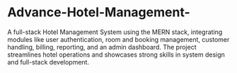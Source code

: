 # Advance-Hotel-Management-
A full-stack Hotel Management System using the MERN stack, integrating modules like user authentication, room and booking management, customer handling, billing, reporting, and an admin dashboard. The project streamlines hotel operations and showcases strong skills in system design and full-stack development.
